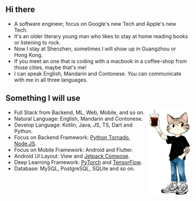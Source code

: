 ## Hi there
- A software engineer, focus on Google's new Tech and Apple's new Tech.
- It's an older literary young man who likes to stay at home reading books or listening to rock.
- Now I stay at Shenzhen, sometimes I will show up in Guangzhou or Hong Kong.
- If you meet an one that is coding with a macbook in a coffee-shop from those cities, maybe that's me!
- I can speak English, Mandarin and Contonese. You can communicate with me in all three languages.

## Something I will use
<img align="right" style="width: 111px; height: 233px; object-fit: cover;" alt="PNG" src="./img/cat1.png" />

- Full Stack from Backend, ML, Web, Mobile, and so on.
- Natural Language: English, Mandarin and Contonese.
- Develop Language: Kotlin, Java, JS, TS, Dart and Python.
- Focus on Backend Framework: [Python Tornado](https://www.tornadoweb.org/en/stable/), [Node.JS](https://nodejs.org/en).
- Focus on Mobile Framework: Android and Flutter.
- Android UI Layout: View and [Jetpack Compose](https://developer.android.com/develop/ui/compose).
- Deep Learning Framework: [PyTorch](https://pytorch.org) and [TensorFlow](https://www.tensorflow.org/).
- Database: MySQL, PostgreSQL, SQLite and so on.

